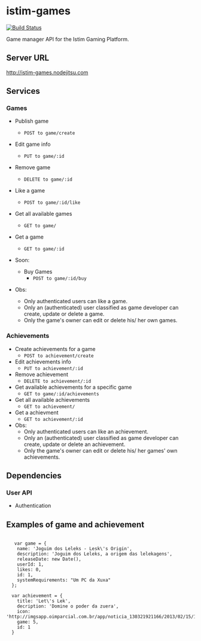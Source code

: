 istim-games
============
[![Build Status](https://travis-ci.org/istim/istim-games.png?branch=master)](https://travis-ci.org/istim/istim-games)

Game manager API for the Istim Gaming Platform.

## Server URL

http://istim-games.nodejitsu.com
 
## Services
### Games
  - Publish game
    - ```POST to game/create```
  - Edit game info
     - ```PUT to game/:id```
  - Remove game
    - ```DELETE to game/:id```
  - Like a game
    - ```POST to game/:id/like```
  - Get all available games
    - ```GET to game/```
  - Get a  game
    - ```GET to game/:id```
  - Soon:
    - Buy Games
      - ```POST to game/:id/buy``` 
   
  - Obs:
    - Only authenticated users can like a game.
    - Only an (authenticated) user classified as game developer can create, update or delete a game.
    - Only the game's owner can edit or delete his/ her own games.
 
### Achievements
  - Create achievements for a game
    - ```POST to achievement/create```
  - Edit achievements info
    - ```PUT to achievement/:id```
  - Remove achievement
    - ```DELETE to achievement/:id```
  - Get available achievements for a specific game
    - ```GET to game/:id/achievements```
  - Get all available achievements
    - ```GET to achievement/```
  - Get a  achievment
    - ```GET to achievement/:id```
  - Obs:
    - Only authenticated users can like an achievement.
    - Only an (authenticated) user classified as game developer can create, update or delete an achievement.
    - Only the game's owner can edit or delete his/ her games' own achievements.
 
## Dependencies
### User API
  - Authentication
  

## Examples of game and achievement

``` 

   var game = {
    name: 'Joguim dos Leleks - Lesk\'s Origin',
    description: 'Joguim dos Leleks, a origem das lelekagens',
    releaseDate: new Date(),
    userId: 1,
    likes: 0,
    id: 1,
    systemRequirements: "Um PC da Xuxa"
  };
``` 
``` 
  var achievement = {
    title: 'Let\'s Lek',
    decription: 'Domine o poder da zuera',
    icon: 'http://imgsapp.oimparcial.com.br/app/noticia_130321921166/2013/02/15/129893/20130215154254551863i.jpg',
    game: 5,
    id: 1
  }

```
